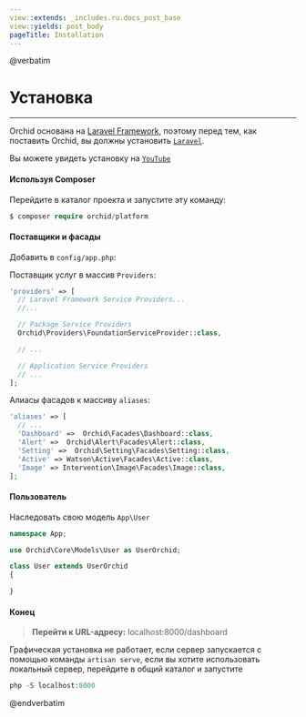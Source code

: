 ```yaml
---
view::extends: _includes.ru.docs_post_base
view::yields: post_body
pageTitle: Installation
---
```

@verbatim

# Установка
----------

Orchid основана на [Laravel Framework](http://laravel.com), 
поэтому перед тем, как поставить Orchid, вы должны установить [`Laravel`](http://laravel.com).

Вы можете увидеть установку на [`YouTube`](https://youtu.be/e9B5eVw7yss)


#### Используя Composer

Перейдите в каталог проекта и запустите эту команду:
```php
$ composer require orchid/platform
```

####  Поставщики и фасады

Добавить в `config/app.php`:

Поставщик услуг в массив `Providers`:
```php
'providers' => [
  // Laravel Framework Service Providers...
  //...

  // Package Service Providers
  Orchid\Providers\FoundationServiceProvider::class,

  // ...

  // Application Service Providers
  // ...
];
```

Алиасы фасадов к массиву `aliases`:
```php
'aliases' => [
  // ...
  'Dashboard' =>  Orchid\Facades\Dashboard::class,
  'Alert' =>  Orchid\Alert\Facades\Alert::class,
  'Setting' =>  Orchid\Setting\Facades\Setting::class,
  'Active' => Watson\Active\Facades\Active::class,
  'Image' => Intervention\Image\Facades\Image::class,
];
```


#### Пользователь

Наследовать свою модель `App\User`

```php
namespace App;

use Orchid\Core\Models\User as UserOrchid;

class User extends UserOrchid
{

}

```

#### Конец


> **Перейти к URL-адресу:**  localhost:8000/dashboard

Графическая установка не работает, если сервер запускается с помощью команды `artisan serve`, если вы хотите использовать локальный сервер, перейдите в общий каталог и запустите
```php
php -S localhost:8000
```


@endverbatim
